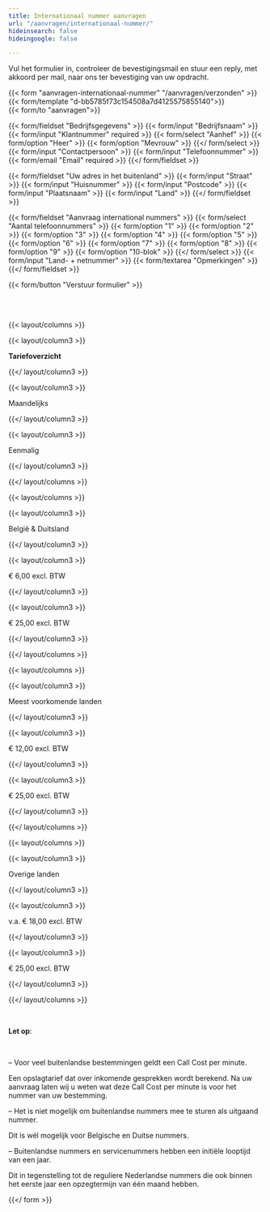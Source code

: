 ```yaml
---
title: Internationaal nummer aanvragen
url: "/aanvragen/internationaal-nummer/"
hideinsearch: false
hideingoogle: false

---
```

Vul het formulier in, controleer de bevestigingsmail en stuur een reply, met akkoord per mail, naar ons ter bevestiging van uw opdracht.

{{< form "aanvragen-internationaal-nummer" "/aanvragen/verzonden" >}}  
{{< form/template "d-bb5785f73c154508a7d4125575855140">}}  
{{< form/to "aanvragen">}}

{{< form/fieldset "Bedrijfsgegevens" >}}
{{< form/input "Bedrijfsnaam" >}}
{{< form/input "Klantnummer" required >}}
{{< form/select "Aanhef" >}}
{{< form/option "Heer" >}}
{{< form/option "Mevrouw" >}}
{{</ form/select >}}
{{< form/input "Contactpersoon" >}}
{{< form/input "Telefoonnummer" >}}
{{< form/email "Email" required >}}
{{</ form/fieldset >}}

{{< form/fieldset "Uw adres in het buitenland" >}}
{{< form/input "Straat" >}}
{{< form/input "Huisnummer" >}}
{{< form/input "Postcode" >}}
{{< form/input "Plaatsnaam" >}}
{{< form/input "Land" >}}
{{</ form/fieldset >}}

{{< form/fieldset "Aanvraag international nummers" >}}
{{< form/select "Aantal telefoonnummers" >}}
{{< form/option "1" >}}
{{< form/option "2" >}}
{{< form/option "3" >}}
{{< form/option "4" >}}
{{< form/option "5" >}}
{{< form/option "6" >}}
{{< form/option "7" >}}
{{< form/option "8" >}}
{{< form/option "9" >}}
{{< form/option "10-blok" >}}
{{</ form/select >}}
{{< form/input "Land- + netnummer" >}}
{{< form/textarea "Opmerkingen" >}}
{{</ form/fieldset >}}

{{< form/button "Verstuur formulier" >}}

<br><br>

{{< layout/columns >}}

{{< layout/column3 >}}

**Tariefoverzicht**

{{</ layout/column3 >}}

{{< layout/column3 >}}

Maandelijks

{{</ layout/column3 >}}

{{< layout/column3 >}}

Eenmalig

{{</ layout/column3 >}}

{{</ layout/columns >}}

{{< layout/columns >}}

{{< layout/column3 >}}

België & Duitsland

{{</ layout/column3 >}}

{{< layout/column3 >}}

€ 6,00 excl. BTW

{{</ layout/column3 >}}

{{< layout/column3 >}}

€ 25,00 excl. BTW

{{</ layout/column3 >}}

{{</ layout/columns >}}

{{< layout/columns >}}

{{< layout/column3 >}}

Meest voorkomende landen

{{</ layout/column3 >}}

{{< layout/column3 >}}

€ 12,00 excl. BTW

{{</ layout/column3 >}}

{{< layout/column3 >}}

€ 25,00 excl. BTW

{{</ layout/column3 >}}

{{</ layout/columns >}}

{{< layout/columns >}}

{{< layout/column3 >}}

Overige landen

{{</ layout/column3 >}}

{{< layout/column3 >}}

v.a. € 18,00 excl. BTW

{{</ layout/column3 >}}

{{< layout/column3 >}}

€ 25,00 excl. BTW

{{</ layout/column3 >}}

{{</ layout/columns >}}

<br>

**Let op**:

<br>

– Voor veel buitenlandse bestemmingen geldt een Call Cost per minute.

Een opslagtarief dat over inkomende gesprekken wordt berekend. Na uw aanvraag laten wij u weten wat deze Call Cost per minute is voor het nummer van uw bestemming.

– Het is niet mogelijk om buitenlandse nummers mee te sturen als uitgaand nummer.

Dit is wél mogelijk voor Belgische en Duitse nummers.

– Buitenlandse nummers en servicenummers hebben een initiële looptijd van een jaar.

Dit in tegenstelling tot de reguliere Nederlandse nummers die ook binnen het eerste jaar een opzegtermijn van één maand hebben.

{{</ form >}}
